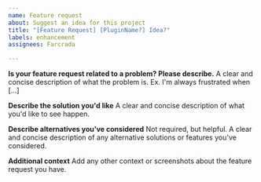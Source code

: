 ```yaml
---
name: Feature request
about: Suggest an idea for this project
title: "[Feature Request] [PluginName?] Idea?"
labels: enhancement
assignees: Farcrada

---
```


**Is your feature request related to a problem? Please describe.**
A clear and concise description of what the problem is. Ex. I'm always frustrated when [...]

**Describe the solution you'd like**
A clear and concise description of what you'd like to see happen.

**Describe alternatives you've considered**
Not required, but helpful.
A clear and concise description of any alternative solutions or features you've considered.

**Additional context**
Add any other context or screenshots about the feature request you have.
